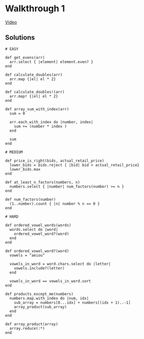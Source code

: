 # Walkthrough 1

[Video](https://player.vimeo.com/video/196824370?rel=0&amp;autoplay=1)

## Solutions

    # EASY

    def get_evens(arr)
      arr.select { |element| element.even? }
    end

    def calculate_doubles(arr)
      arr.map {|el| el * 2}
    end

    def calculate_doubles!(arr)
      arr.map! {|el| el * 2}
    end

    def array_sum_with_index(arr)
      sum = 0

      arr.each_with_index do |number, index|
        sum += (number * index )
      end

      sum
    end

    # MEDIUM

    def price_is_right(bids, actual_retail_price)
      lower_bids = bids.reject { |bid| bid > actual_retail_price}
      lower_bids.max
    end

    def at_least_n_factors(numbers, n)
      numbers.select { |number| num_factors(number) >= n }
    end

    def num_factors(number)
      (1..number).count { |n| number % n == 0 }
    end

    # HARD

    def ordered_vowel_words(words)
      words.select do |word|
        ordered_vowel_word?(word)
      end
    end

    def ordered_vowel_word?(word)
      vowels = "aeiou"

      vowels_in_word = word.chars.select do |letter|
        vowels.include?(letter)
      end

      vowels_in_word == vowels_in_word.sort
    end

    def products_except_me(numbers)
      numbers.map.with_index do |num, idx|
        sub_array = numbers[0...idx] + numbers[(idx + 1)..-1]
        array_product(sub_array)
      end
    end

    def array_product(array)
      array.reduce(:*)
    end

